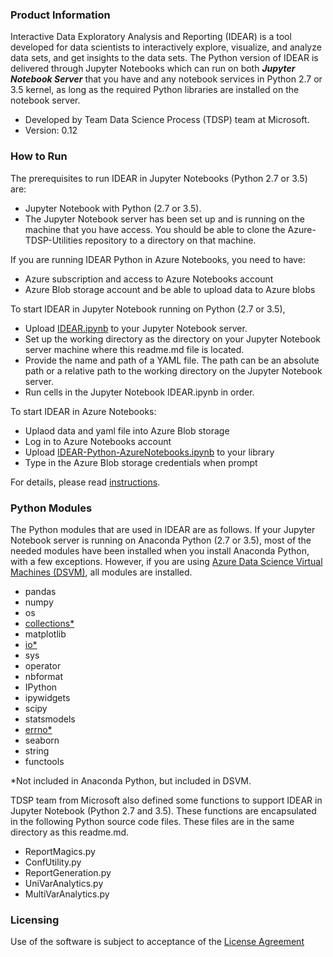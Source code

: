 ### Product Information

Interactive Data Exploratory Analysis and Reporting (IDEAR) is a tool developed for data scientists to interactively explore, visualize, and analyze data sets, and get insights to the data sets. The Python version of IDEAR is delivered through Jupyter Notebooks which can run on both ***Jupyter Notebook Server*** that you have and any notebook services in Python 2.7 or 3.5 kernel, as long as the required Python libraries are installed on the notebook server.  

- Developed by Team Data Science Process (TDSP) team at Microsoft.
- Version: 0.12

### How to Run

The prerequisites to run IDEAR in Jupyter Notebooks (Python 2.7 or 3.5) are:

- Jupyter Notebook with Python (2.7 or 3.5).
- The Jupyter Notebook server has been set up and is running on the machine that you have access. You should be able to clone the Azure-TDSP-Utilities repository to a directory on that machine. 

If you are running IDEAR Python in Azure Notebooks, you need to have:

- Azure subscription and access to Azure Notebooks account
- Azure Blob storage account and be able to upload data to Azure blobs

To start IDEAR in Jupyter Notebook running on Python (2.7 or 3.5), 

- Upload [IDEAR.ipynb](IDEAR.ipynb) to your Jupyter Notebook server.
- Set up the working directory as the directory on your Jupyter Notebook server machine where this readme.md file is located. 
- Provide the name and path of a YAML file. The path can be an absolute path or a relative path to the working directory on the Jupyter Notebook server. 
- Run cells in the Jupyter Notebook IDEAR.ipynb in order. 

To start IDEAR in Azure Notebooks:

- Uplaod data and yaml file into Azure Blob storage
- Log in to Azure Notebooks account
- Upload [IDEAR-Python-AzureNotebooks.ipynb](IDEAR-Python-AzureNotebooks.ipynb) to your library
- Type in the Azure Blob storage credentials when prompt

For details, please read [instructions](IDEAR-Python-Instructions-JupyterNotebook.md).

### Python Modules 
The Python modules that are used in IDEAR are as follows. If your Jupyter Notebook server is running on Anaconda Python (2.7 or 3.5), most of the needed modules have been installed when you install Anaconda Python, with a few exceptions. However, if you are using [Azure Data Science Virtual Machines (DSVM)](https://azure.microsoft.com/en-us/marketplace/partners/microsoft-ads/standard-data-science-vm/), all modules are installed. 
 
- pandas
- numpy
- os
- [collections*](https://docs.python.org/2/library/collections.html)
- matplotlib
- [io*](https://docs.python.org/2/library/io.html)
- sys
- operator
- nbformat
- IPython
- ipywidgets
- scipy
- statsmodels
- [errno*](https://docs.python.org/2/library/errno.html)
- seaborn
- string
- functools

*Not included in Anaconda Python, but included in DSVM.

TDSP team from Microsoft also defined some functions to support IDEAR in Jupyter Notebook (Python 2.7 and 3.5). These functions are encapsulated in the following Python source code files. These files are in the same directory as this readme.md. 

- ReportMagics.py
- ConfUtility.py
- ReportGeneration.py
- UniVarAnalytics.py
- MultiVarAnalytics.py

### Licensing

Use of the software is subject to acceptance of the [License Agreement](../LICENSE.txt) 